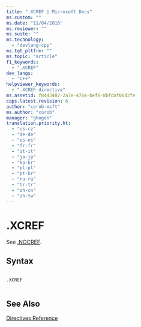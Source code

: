 ```yaml
---
title: ".XCREF | Microsoft Docs"
ms.custom: ""
ms.date: "11/04/2016"
ms.reviewer: ""
ms.suite: ""
ms.technology: 
  - "devlang-cpp"
ms.tgt_pltfrm: ""
ms.topic: "article"
f1_keywords: 
  - ".XCREF"
dev_langs: 
  - "C++"
helpviewer_keywords: 
  - ".XCREF directive"
ms.assetid: f8443482-2a7e-4764-bef8-8bfdaf06d2fe
caps.latest.revision: 6
author: "corob-msft"
ms.author: "corob"
manager: "ghogen"
translation.priority.ht: 
  - "cs-cz"
  - "de-de"
  - "es-es"
  - "fr-fr"
  - "it-it"
  - "ja-jp"
  - "ko-kr"
  - "pl-pl"
  - "pt-br"
  - "ru-ru"
  - "tr-tr"
  - "zh-cn"
  - "zh-tw"
---
```

# .XCREF
See [.NOCREF](../../assembler/masm/dot-nocref.md).  
  
## Syntax  
  
```  
  
.XCREF  
  
```  
  
## See Also  
 [Directives Reference](../../assembler/masm/directives-reference.md)